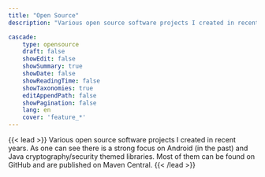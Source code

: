 ```yaml
---
title: "Open Source"
description: "Various open source software projects I created in recent years. As one can see there is a strong focus on Android (in the past)and Java cryptography/security themed libraries. Most of them can be found on GitHub and are published on Maven Central."

cascade:
    type: opensource
    draft: false
    showEdit: false
    showSummary: true
    showDate: false
    showReadingTime: false
    showTaxonomies: true
    editAppendPath: false
    showPagination: false
    lang: en
    cover: 'feature_*'
---
```


{{< lead >}}
Various open source software projects I created in recent years. As one can see there is a strong focus on Android (in the past)
and Java cryptography/security themed libraries. Most of them can be found on GitHub and are published on Maven Central.
{{< /lead >}}
